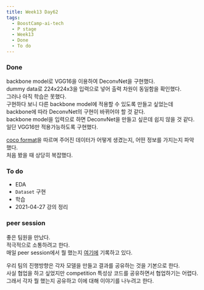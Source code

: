 ```yaml
---
title: Week13 Day62
tags:
  - BoostCamp-ai-tech
  - P stage
  - Week13
  - Done
  - To do
---
```


### Done
backbone model로 VGG16을 이용하여 DeconvNet을 구현했다.  
dummy data로 224x224x3을 입력으로 넣어 출력 차원이 동일함을 확인했다.  
그러나 아직 학습은 못했다.  
구현하다 보니 다른 backbone model에 적용할 수 있도록 만들고 싶었는데 backbone에 따라 DeconvNet의 구현이 바뀌어야 할 것 같다.  
backbone model을 입력으로 하면 DeconvNet을 만들고 싶은데 쉽지 않을 것 같다.  
일단 VGG16만 적용가능하도록 구현했다.  

[coco format](https://cocodataset.org/)을 따르며 주어진 데이터가 어떻게 생겼는지, 어떤 정보를 가지는지 파악했다.  
처음 봤을 때 상당히 복잡했다.  

### To do
- EDA
- `Dataset` 구현
- 학습
- 2021-04-27 강의 정리

### peer session
좋은 팀원을 만났다.  
적극적으로 소통하려고 한다.  
매일 peer session에서 뭘 했는지 [여기에](https://www.notion.so/7d176bfe885e429a8307e3f3a4f62972) 기록하고 있다.  

우리 팀의 진행방향은 각자 모델을 만들고 결과를 공유하는 것을 기본으로 한다.  
사실 협업을 하고 싶었지만 competition 특성상 코드를 공유하면서 협업하기는 어렵다.  
그래서 각자 뭘 했는지 공유하고 이에 대해 이야기를 나누려고 한다.  
